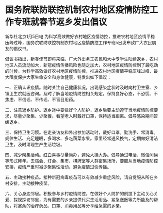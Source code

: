 # 国务院联防联控机制农村地区疫情防控工作专班就春节返乡发出倡议

新华社北京1月5日电
为科学高效做好农村地区疫情防控，推进农村地区疫情平稳压峰过峰，国务院联防联控机制农村地区疫情防控工作专班5日发布致广大农民朋友的倡议书。

倡议书指出，新春佳节即将来临，广大外出务工农民和大中专学生陆续返乡，农村地区人员流动加大，新冠疫情传播风险也随之加大，农村地区疫情防控到了最吃劲的时候。为科学高效做好农村地区疫情防控，推进农村地区疫情平稳压峰过峰，最大限度保护大家生命安全和身体健康，特发出如下倡议：

一、正确认识疫情。随时关注自己健康状况，出现感染症状时及时向村卫生室、乡镇卫生院就医咨询。及时了解当地疫情防控相关规定，保持良好心态，不恐慌、不焦虑、不信谣、不传谣、不盲目用药。

二、注意返乡防护。返乡途中要做好个人防护，返乡后要主动遵守当地疫情防控要求，尽量少聚集、少聚餐，看望老人时戴好口罩，保持适当距离。倡导感染期间暂缓返乡。

三、保持卫生习惯。在走亲访友和外出参加活动时，戴好口罩。勤洗手、常消毒。规律生活、充足睡眠，多喝水、多吃蔬菜水果。家里经常通风换气，定期做好清洁卫生，及时清理生产生活垃圾。

四、减少聚集活动。红白喜事尽量简办，避免大操大办。倡导通过电话、微信问候等形式拜年。去庙会、灯会、集市、棋牌室等人群密集场所，要服从当地疫情防控安排，疫情严重时减少聚集性活动，避免疫情过快传播。

五、主动接种疫苗。接种新冠病毒疫苗可以有效减少重症风险，请自觉服从所在乡村安排，主动接种疫苗。

六、关心身边邻居。积极参与乡村疫情防控，在做好个人防护的前提下主动关心关爱、探视探访邻里，为有需要的乡亲提供代买生活用品、紧急送医等力所能及的帮助，将富余的治疗药品、口罩、消毒用品等分享给急需的乡亲。

